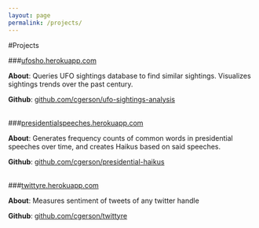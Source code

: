 ```yaml
---
layout: page
permalink: /projects/
---
```


#Projects

###<a href = "http://ufosho.herokuapp.com/" target="_blank">ufosho.herokuapp.com</a>

<b>About</b>: Queries UFO sightings database to find similar sightings. Visualizes sightings trends over the past century.

<b>Github</b>: <a href = "https://github.com/cgerson/ufo-sightings-analysis" target="_blank">github.com/cgerson/ufo-sightings-analysis</a>
<br><br>

###<a href = "http://presidentialspeeches.herokuapp.com/" target="_blank">presidentialspeeches.herokuapp.com</a>

<b>About</b>: Generates frequency counts of common words in presidential speeches over time, and creates Haikus based on said speeches.

<b>Github</b>: <a href = "https://github.com/cgerson/presidential-haikus" target="_blank">github.com/cgerson/presidential-haikus</a>
<br><br>

###<a href = "http://twittyre.herokuapp.com/" target="_blank">twittyre.herokuapp.com</a>

<b>About</b>: Measures sentiment of tweets of any twitter handle

<b>Github</b>: <a href = "https://github.com/cgerson/twittyre" target="_blank">github.com/cgerson/twittyre</a>
<br><br>